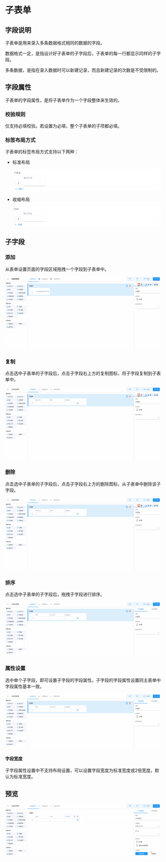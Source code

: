 # 子表单

## 字段说明

子表单是用来录入多条数据格式相同的数据的字段。

数据格式一定，是指设计好子表单的子字段后，子表单的每一行都显示同样的子字段。

多条数据，是指在录入数据时可以新建记录，而且新建记录的次数是不受限制的。

## 字段属性

子表单的字段属性，是将子表单作为一个字段整体来生效的。

### 校验规则

仅支持必填校验。若设置为必填，整个子表单的子项都必填。

### 标签布局方式

子表单的标签布局方式支持以下两种：

- 标准布局

  ![image-20210223150721664](images/subform-layout-s.png)

- 收缩布局

  ![image-20210223150621457](images/subform-layout-shrinl.png) 

## 子字段

### 添加

从表单设置页面的字段区域拖拽一个字段到子表单中。

![](images/subform-add-field.gif)

### 复制

点击选中子表单的子字段后，点击子字段右上方的复制图标，将子字段复制到子表单中。

![](images/subform-copy-field.gif)

### 删除

点击选中子表单的子字段后，点击子字段右上方的删除图标，从子表单中删除该子字段。

![](images/subform-delete-field.gif)

### 排序

点击选中子表单的子字段后，拖拽子字段进行排序。

![](images/subform-sort-field.gif)

### 属性设置

选中单个子字段，即可设置子字段的字段属性。子字段的字段属性设置同主表单中字段属性基本一致。

![](images/subform-edit-field.gif)



#### 字段宽度

子字段属性设置中不支持布局设置，可以设置字段宽度为标准宽度或2倍宽度。默认为标准宽度。

## 预览

![](images/subform-preview.gif)